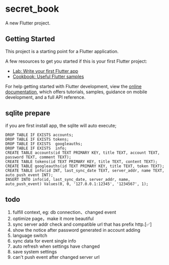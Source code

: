 # secret_book

A new Flutter project.

## Getting Started

This project is a starting point for a Flutter application.

A few resources to get you started if this is your first Flutter project:

- [Lab: Write your first Flutter app](https://docs.flutter.dev/get-started/codelab)
- [Cookbook: Useful Flutter samples](https://docs.flutter.dev/cookbook)

For help getting started with Flutter development, view the
[online documentation](https://docs.flutter.dev/), which offers tutorials,
samples, guidance on mobile development, and a full API reference.

## sqlite prepare
if you are first install app, the sqlite will auto execute;
```sqlite
DROP TABLE IF EXISTS accounts;
DROP TABLE IF EXISTS tokens;
DROP TABLE IF EXISTS  googleauths;
DROP TABLE IF EXISTS  info;
CREATE TABLE accounts(id TEXT PRIMARY KEY, title TEXT, account TEXT, password TEXT, comment TEXT);
CREATE TABLE tokens(id TEXT PRIMARY KEY, title TEXT, content TEXT);
CREATE TABLE googleauths(id TEXT PRIMARY KEY, title TEXT, token TEXT);
CREATE TABLE info(id INT, last_sync_date TEXT, server_addr, name TEXT, auto_push_event INT);
INSERT INTO info(id, last_sync_date, server_addr, name, auto_push_event) Values(0, 0, '127.0.0.1:12345', '1234567', 1);
```
## todo
1. fulfill context, eg: db connection、changed event
2. optimize page，make it more beautiful
3. sync server addr check and compatible url that has prefix http.[✅]
4. show the notice after password generated in account adding
5. language switch
6. sync data for event single info
7. auto refresh when settings have changed
8. save system settings
9. can't push event after changed server url 

